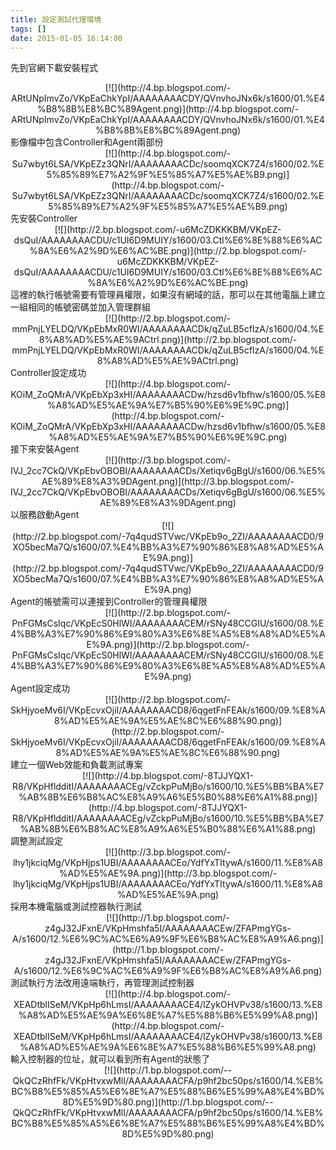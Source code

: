 ```yaml
---
title: 設定測試代理環境
tags: []
date: 2015-01-05 16:14:00
---
```


先到官網下載安裝程式
<div class="separator" style="clear: both; text-align: center;">[![](http://4.bp.blogspot.com/-ARtUNpImvZo/VKpEaChkYpI/AAAAAAAACDY/QVnvhoJNx6k/s1600/01.%E4%B8%8B%E8%BC%89Agent.png)](http://4.bp.blogspot.com/-ARtUNpImvZo/VKpEaChkYpI/AAAAAAAACDY/QVnvhoJNx6k/s1600/01.%E4%B8%8B%E8%BC%89Agent.png)</div>
影像檔中包含Controller和Agent兩部份
<div class="separator" style="clear: both; text-align: center;">[![](http://4.bp.blogspot.com/-Su7wbyt6LSA/VKpEZz3QNrI/AAAAAAAACDc/soomqXCK7Z4/s1600/02.%E5%85%89%E7%A2%9F%E5%85%A7%E5%AE%B9.png)](http://4.bp.blogspot.com/-Su7wbyt6LSA/VKpEZz3QNrI/AAAAAAAACDc/soomqXCK7Z4/s1600/02.%E5%85%89%E7%A2%9F%E5%85%A7%E5%AE%B9.png)</div>
先安裝Controller
<div class="separator" style="clear: both; text-align: center;"></div><div class="separator" style="clear: both; text-align: center;">[![](http://2.bp.blogspot.com/-u6McZDKKKBM/VKpEZ-dsQuI/AAAAAAAACDU/c1UI6D9MUIY/s1600/03.Ctl%E6%8E%88%E6%AC%8A%E6%A2%9D%E6%AC%BE.png)](http://2.bp.blogspot.com/-u6McZDKKKBM/VKpEZ-dsQuI/AAAAAAAACDU/c1UI6D9MUIY/s1600/03.Ctl%E6%8E%88%E6%AC%8A%E6%A2%9D%E6%AC%BE.png)</div>
這裡的執行帳號需要有管理員權限，如果沒有網域的話，那可以在其他電腦上建立一組相同的帳號密碼並加入管理群組
<div class="separator" style="clear: both; text-align: center;">[![](http://2.bp.blogspot.com/-mmPnjLYELDQ/VKpEbMxR0WI/AAAAAAAACDk/qZuLB5cfIzA/s1600/04.%E8%A8%AD%E5%AE%9ACtrl.png)](http://2.bp.blogspot.com/-mmPnjLYELDQ/VKpEbMxR0WI/AAAAAAAACDk/qZuLB5cfIzA/s1600/04.%E8%A8%AD%E5%AE%9ACtrl.png)</div>
Controller設定成功
<div class="separator" style="clear: both; text-align: center;">[![](http://4.bp.blogspot.com/-KOiM_ZoQMrA/VKpEbXp3xHI/AAAAAAAACDw/hzsd6v1bfhw/s1600/05.%E8%A8%AD%E5%AE%9A%E7%B5%90%E6%9E%9C.png)](http://4.bp.blogspot.com/-KOiM_ZoQMrA/VKpEbXp3xHI/AAAAAAAACDw/hzsd6v1bfhw/s1600/05.%E8%A8%AD%E5%AE%9A%E7%B5%90%E6%9E%9C.png)</div>
接下來安裝Agent
<div class="separator" style="clear: both; text-align: center;">[![](http://3.bp.blogspot.com/-IVJ_2cc7CkQ/VKpEbvOBOBI/AAAAAAAACDs/Xetiqv6gBgU/s1600/06.%E5%AE%89%E8%A3%9DAgent.png)](http://3.bp.blogspot.com/-IVJ_2cc7CkQ/VKpEbvOBOBI/AAAAAAAACDs/Xetiqv6gBgU/s1600/06.%E5%AE%89%E8%A3%9DAgent.png)</div>
以服務啟動Agent
<div class="separator" style="clear: both; text-align: center;">[![](http://2.bp.blogspot.com/-7q4qudSTVwc/VKpEb9o_2ZI/AAAAAAAACD0/9XO5becMa7Q/s1600/07.%E4%BB%A3%E7%90%86%E8%A8%AD%E5%AE%9A.png)](http://2.bp.blogspot.com/-7q4qudSTVwc/VKpEb9o_2ZI/AAAAAAAACD0/9XO5becMa7Q/s1600/07.%E4%BB%A3%E7%90%86%E8%A8%AD%E5%AE%9A.png)</div>
Agent的帳號需可以連接到Controller的管理員權限
<div class="separator" style="clear: both; text-align: center;">[![](http://2.bp.blogspot.com/-PnFGMsCsIqc/VKpEcS0HlWI/AAAAAAAACEM/rSNy48CCGIU/s1600/08.%E4%BB%A3%E7%90%86%E9%80%A3%E6%8E%A5%E8%A8%AD%E5%AE%9A.png)](http://2.bp.blogspot.com/-PnFGMsCsIqc/VKpEcS0HlWI/AAAAAAAACEM/rSNy48CCGIU/s1600/08.%E4%BB%A3%E7%90%86%E9%80%A3%E6%8E%A5%E8%A8%AD%E5%AE%9A.png)</div>
Agent設定成功
<div class="separator" style="clear: both; text-align: center;">[![](http://2.bp.blogspot.com/-SkHjyoeMv6I/VKpEcvxOjiI/AAAAAAAACD8/6qgetFnFEAk/s1600/09.%E8%A8%AD%E5%AE%9A%E5%AE%8C%E6%88%90.png)](http://2.bp.blogspot.com/-SkHjyoeMv6I/VKpEcvxOjiI/AAAAAAAACD8/6qgetFnFEAk/s1600/09.%E8%A8%AD%E5%AE%9A%E5%AE%8C%E6%88%90.png)</div>
建立一個Web效能和負載測試專案
<div class="separator" style="clear: both; text-align: center;">[![](http://4.bp.blogspot.com/-8TJJYQX1-R8/VKpHfldditI/AAAAAAAACEg/vZckpPuMjBo/s1600/10.%E5%BB%BA%E7%AB%8B%E6%B8%AC%E8%A9%A6%E5%B0%88%E6%A1%88.png)](http://4.bp.blogspot.com/-8TJJYQX1-R8/VKpHfldditI/AAAAAAAACEg/vZckpPuMjBo/s1600/10.%E5%BB%BA%E7%AB%8B%E6%B8%AC%E8%A9%A6%E5%B0%88%E6%A1%88.png)</div>
調整測試設定
<div class="separator" style="clear: both; text-align: center;">[![](http://3.bp.blogspot.com/-lhy1jkciqMg/VKpHjps1UBI/AAAAAAAACEo/YdfYxTItywA/s1600/11.%E8%A8%AD%E5%AE%9A.png)](http://3.bp.blogspot.com/-lhy1jkciqMg/VKpHjps1UBI/AAAAAAAACEo/YdfYxTItywA/s1600/11.%E8%A8%AD%E5%AE%9A.png)</div>
採用本機電腦或測試控器執行測試
<div class="separator" style="clear: both; text-align: center;">[![](http://1.bp.blogspot.com/-z4gJ32JFxnE/VKpHmshfa5I/AAAAAAAACEw/ZFAPmgYGs-A/s1600/12.%E6%9C%AC%E6%A9%9F%E6%B8%AC%E8%A9%A6.png)](http://1.bp.blogspot.com/-z4gJ32JFxnE/VKpHmshfa5I/AAAAAAAACEw/ZFAPmgYGs-A/s1600/12.%E6%9C%AC%E6%A9%9F%E6%B8%AC%E8%A9%A6.png)</div>
測試執行方法改用遠端執行，再管理測試控制器
<div class="separator" style="clear: both; text-align: center;">[![](http://4.bp.blogspot.com/-XEADtblISeM/VKpHp6hLmsI/AAAAAAAACE4/lZykOHVPv38/s1600/13.%E8%A8%AD%E5%AE%9A%E6%8E%A7%E5%88%B6%E5%99%A8.png)](http://4.bp.blogspot.com/-XEADtblISeM/VKpHp6hLmsI/AAAAAAAACE4/lZykOHVPv38/s1600/13.%E8%A8%AD%E5%AE%9A%E6%8E%A7%E5%88%B6%E5%99%A8.png)</div>
輸入控制器的位址，就可以看到所有Agent的狀態了
<div class="separator" style="clear: both; text-align: center;">[![](http://1.bp.blogspot.com/--QkQCzRhfFk/VKpHtvxwMlI/AAAAAAAACFA/p9hf2bc50ps/s1600/14.%E8%BC%B8%E5%85%A5%E6%8E%A7%E5%88%B6%E5%99%A8%E4%BD%8D%E5%9D%80.png)](http://1.bp.blogspot.com/--QkQCzRhfFk/VKpHtvxwMlI/AAAAAAAACFA/p9hf2bc50ps/s1600/14.%E8%BC%B8%E5%85%A5%E6%8E%A7%E5%88%B6%E5%99%A8%E4%BD%8D%E5%9D%80.png)</div>